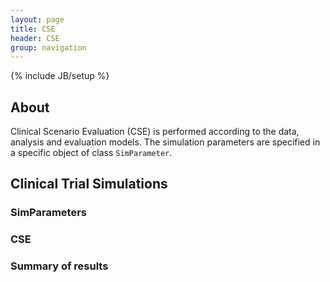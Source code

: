 ```yaml
---
layout: page
title: CSE
header: CSE
group: navigation
---
```

{% include JB/setup %}

## About

Clinical Scenario Evaluation (CSE) is performed according to the data, analysis and evaluation models. The simulation parameters are specified in a specific object of class `SimParameter`.

## Clinical Trial Simulations

### SimParameters

### CSE

### Summary of results